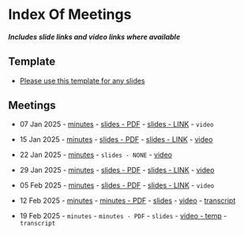 # Index Of Meetings
##### Includes slide links and video links where available

## Template
- [Please use this template for any slides](https://docs.google.com/presentation/d/1-ByajGXyN_QzoksFHIXdllos5m0MdMlx_ZhnRB5eQ4k/edit#slide=id.g325b0a0f96e_0_0)

## Meetings

- 07 Jan 2025 - [minutes](https://github.com/DRep-Collective/Landing/blob/main/docs/meeting-minutes/meeting-minutes-07-jan-2025.md) - [slides - PDF](https://github.com/DRep-Collective/Landing/blob/main/docs/meeting-minutes/slides/meeting-1-drep-collective-slides.pdf) - [slides - LINK](https://docs.google.com/presentation/d/1CnOp8YuRcap6XmMBRiw2YzjhjuqS7S4WVlLB71CPbxo/edit?usp=sharing) - `video`

- 15 Jan 2025 - [minutes](https://github.com/DRep-Collective/Landing/blob/main/docs/meeting-minutes/meeting-minutes-15-jan-2025.md) - [slides - PDF](https://github.com/DRep-Collective/Landing/blob/main/docs/meeting-minutes/slides/meeting-2-drep-collective-slides.pdf) - [slides - LINK](https://docs.google.com/presentation/d/1q6FP7HHiwQPoPBvIdxG7s5UoFDfBTuHY6_h2Knwu4-E/edit?usp=sharing) - [video](https://x.com/i/status/1880296609793081854)

- 22 Jan 2025 - [minutes](https://github.com/DRep-Collective/Landing/blob/main/docs/meeting-minutes/meeting-minutes-22-jan-2025.md) - `slides - NONE` - [video](https://youtu.be/xkdYsPNOkdg?si=J98kGxtY-41jXle4)
  
- 29 Jan 2025 - [minutes](https://github.com/DRep-Collective/Landing/blob/main/docs/meetings/minutes/meeting-minutes-29-jan-2025.md) - [slides - PDF](https://github.com/DRep-Collective/Landing/blob/main/docs/meeting-minutes/slides/meeting-4-drep-collective-slides.pdf) - [slides - LINK](https://docs.google.com/presentation/d/1qvaif4vaSnOJ1YmzGmjyoV_Fsj6jgR_pNxUKCQEhckM/edit?usp=sharing) - [video](https://t.co/1biejbaell)

- 05 Feb 2025 - [minutes](https://github.com/DRep-Collective/Landing/blob/main/docs/meetings/minutes/meeting-minutes-05-Feb-2025.md) - [slides - PDF](https://github.com/DRep-Collective/Landing/blob/main/docs/meeting-minutes/slides/meeting-5-drep-collective-slides.pdf) - [slides - LINK](https://docs.google.com/presentation/d/1epQcnb7HAMTEuVDJXmSWG_RfMpRTSO5RxRhlalIX9rc/edit?usp=sharing) - `video`

- 12 Feb 2025 - [minutes](https://github.com/DRep-Collective/Landing/blob/main/docs/meetings/minutes/meeting-minutes-12-feb-2025.md) - [minutes - PDF](https://github.com/DRep-Collective/Landing/blob/main/docs/meetings/minutes/pdf/meeting-minutes-12-feb-2025.pdf) - [slides](https://github.com/DRep-Collective/Landing/blob/main/docs/meetings/slides/meeting-6-drep-collective-slides.pdf) - [video](https://www.youtube.com/watch?v=JFEW4OoMzwM) - [transcript](https://github.com/DRep-Collective/Landing/blob/main/docs/meetings/transcripts/meeting-transcript-12-feb-2025.txt)

- 19 Feb 2025 - `minutes` - `minutes - PDF` - `slides` - [video - temp](https://www.youtube.com/live/We9t1khns8I) - `transcript`
